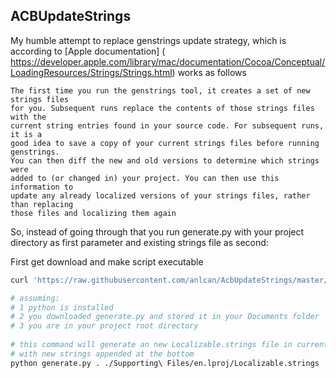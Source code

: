 ## ACBUpdateStrings

My humble attempt to replace genstrings update strategy, which is according
 to [Apple documentation] ( https://developer.apple.com/library/mac/documentation/Cocoa/Conceptual/LoadingResources/Strings/Strings.html)
works as follows

    The first time you run the genstrings tool, it creates a set of new strings files
    for you. Subsequent runs replace the contents of those strings files with the
    current string entries found in your source code. For subsequent runs, it is a
    good idea to save a copy of your current strings files before running genstrings.
    You can then diff the new and old versions to determine which strings were
    added to (or changed in) your project. You can then use this information to
    update any already localized versions of your strings files, rather than replacing
    those files and localizing them again
    
   
So, instead of going through that you run generate.py with your project directory as first parameter 
and existing strings file as second:

First get download and make script executable
```bash
curl 'https://raw.githubusercontent.com/anlcan/AcbUpdateStrings/master/generate.py' -o /usr/local/bin/generate.py && chmod u+x /usr/local/bin/generate.py
```


```bash
# assuming:  
# 1 python is installed 
# 2 you downloaded generate.py and stored it in your Documents folder 
# 3 you are in your project root directory
    
# this command will generate an new Localizable.strings file in current directory, 
# with new strings appended at the bottom
python generate.py . ./Supporting\ Files/en.lproj/Localizable.strings 
``` 
       